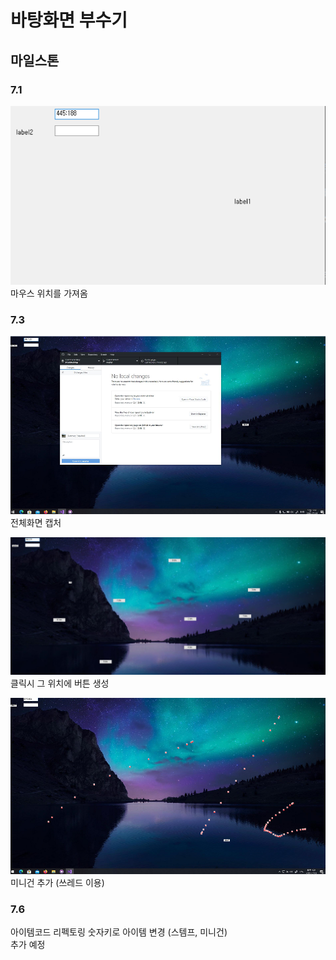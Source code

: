 # 바탕화면 부수기

## 마일스톤

### 7.1 
![GetMousePosition](Image1.PNG)  
마우스 위치를 가져옴

### 7.3
![fullscreen capture](fullscreen.PNG)  
전체화면 캡처

![add btn](addbtn.PNG)  
클릭시 그 위치에 버튼 생성

![miniGun](minigun.PNG)    
미니건 추가  (쓰레드 이용)

### 7.6  
아이템코드 리펙토링
숫자키로 아이템 변경 
(스템프, 미니건)  
추가 예정
